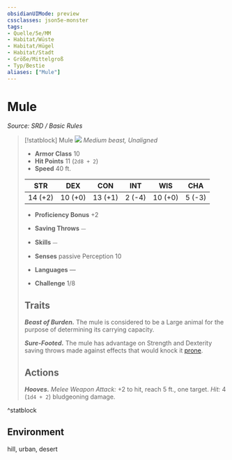 ```yaml
---
obsidianUIMode: preview
cssclasses: json5e-monster
tags:
- Quelle/5e/MM
- Habitat/Wüste
- Habitat/Hügel
- Habitat/Stadt
- Größe/Mittelgroß
- Typ/Bestie
aliases: ["Mule"]
---
```

# Mule
*Source: SRD / Basic Rules*  

> [!statblock] Mule
> ![](compendium/bestiary/beast/token/mule.png#token)
> *Medium beast, Unaligned*
> 
> - **Armor Class** 10 
> - **Hit Points** 11 (`2d8 + 2`)
> - **Speed** 40 ft.
> 
> |STR|DEX|CON|INT|WIS|CHA|
> |:---:|:---:|:---:|:---:|:---:|:---:|
> |14 (+2)|10 (+0)|13 (+1)| 2 (-4)|10 (+0)| 5 (-3)|
> 
> - **Proficiency Bonus** +2
> - **Saving Throws** ⏤
> - **Skills** ⏤
> - **Senses** passive Perception 10
> 
> - **Languages** —
> - **Challenge** 1/8
> 
> ## Traits
> 
> ***Beast of Burden.*** The mule is considered to be a Large animal for the purpose of determining its carrying capacity.
> 
> ***Sure-Footed.*** The mule has advantage on Strength and Dexterity saving throws made against effects that would knock it [prone](rules/conditions.md#prone).
> 
> ## Actions
> 
> ***Hooves.*** *Melee Weapon Attack:* +2 to hit, reach 5 ft., one target. *Hit:* 4 (`1d4 + 2`) bludgeoning damage.
^statblock

## Environment

hill, urban, desert